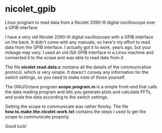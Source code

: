 # nicolet_gpib
Linux program to read data from a Nicolet 2090-III digital oscilloscope over a GPIB interface

I have a very old Nicolet 2090-III digital oscilloscope with a GPIB interface on the back.
It didn't come with any manuals, so here's my effort to read data from the GPIB interface.  I actually got it to
work, years ago, but your mileage may vary.
I used an old ISA GPIB interface in a Linux machine and connected it to the scope and was able to read data from it.

The file **nicolet.read.data.c** contains all the details of the communication protocol, which is very simple.
It doesn't convey any information for the switch settings, so you need to make note of those yourself.

The GNU/Octave program **scope.program.m** is a simple front-end that calls the data reading program and lets you
generate plots and calculate FFTs, and scale the data according to the switch settings.

Getting the scope to communicate was rather finicky.  The file **how.to.make.the.nicolet.work.txt** contains the steps I
used to get the scope to communicate properly.

Good luck!
